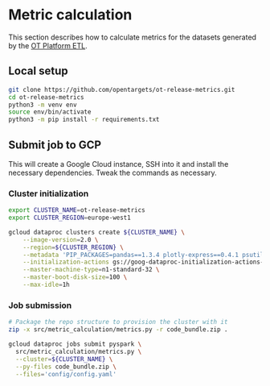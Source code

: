 # Metric calculation
This section describes how to calculate metrics for the datasets generated by the [OT Platform ETL](https://github.com/opentargets/platform-etl-backend).
## Local setup
  
```bash
git clone https://github.com/opentargets/ot-release-metrics.git
cd ot-release-metrics
python3 -m venv env
source env/bin/activate
python3 -m pip install -r requirements.txt
```

## Submit job to GCP
This will create a Google Cloud instance, SSH into it and install the necessary dependencies. Tweak the commands as necessary.

### Cluster initialization
```bash
export CLUSTER_NAME=ot-release-metrics
export CLUSTER_REGION=europe-west1

gcloud dataproc clusters create ${CLUSTER_NAME} \
    --image-version=2.0 \
    --region=${CLUSTER_REGION} \
    --metadata 'PIP_PACKAGES=pandas==1.3.4 plotly-express==0.4.1 psutil==5.8.0 pyspark==3.2.0 streamlit==1.5.1 click==8 gcsfs==2022.7.1 protobuf==3.20.0 hydra-core==1.2.0' \
    --initialization-actions gs://goog-dataproc-initialization-actions-europe-west1/python/pip-install.sh                                                  \
    --master-machine-type=n1-standard-32 \
    --master-boot-disk-size=100 \
    --max-idle=1h
```

### Job submission
```bash
# Package the repo structure to provision the cluster with it
zip -x src/metric_calculation/metrics.py -r code_bundle.zip .

gcloud dataproc jobs submit pyspark \
  src/metric_calculation/metrics.py \
  --cluster=${CLUSTER_NAME} \
  --py-files code_bundle.zip \
  --files='config/config.yaml'
```
